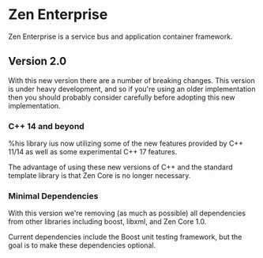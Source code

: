 # Zen Enterprise

Zen Enterprise is a service bus and application container framework.

## Version 2.0

With this new version there are a number of breaking changes.  This version is
under heavy development, and so if you're using an older implementation then
you should probably consider carefully before adopting this new implementation.

### C++ 14 and beyond

%his library ius now utilizing some of the new features provided by C++ 11/14
as well as some experimental C++ 17 features.

The advantage of using these new versions of C++ and the standard template 
library is that Zen Core is no longer necessary.

### Minimal Dependencies

With this version we're removing (as much as 
possible) all dependencies from other libraries including boost, libxml, and 
Zen Core 1.0.

Current dependencies include the Boost unit testing framework, but the goal is 
to make these dependencies optional.
